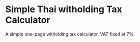 # Simple Thai witholding Tax Calculator
A simple one-page witholding tax calculator. VAT fixed at 7%.
